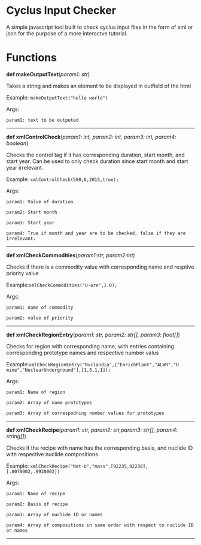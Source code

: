 # Cyclus Input Checker
A simple javascript tool built to check cyclus input files in the form of xml or json for the purpose of a more interactve tutorial.

# Functions
**def makeOutputText**(*param1: str*)

Takes a string and makes an element to be displayed in outfield of the html

Example: `makeOutputText("hello world")`

Args:

	param1: text to be outputed
_____

**def xmlControlCheck**(*param1: int, param2: int, param3: int, param4: boolean*)

Checks the control tag if it has corresponding duration, start month, and start year. Can be used to only check duration since start month and start year irrelevant.

Example: `xmlControlCheck(500,6,2015,true);`

Args:
	
	param1: Value of duration

	param2: Start month

	param3: Start year

	param4: True if month and year are to be checked, false if they are irrelevant. 
_____

**def xmlCheckCommodities**(*param1:str, param2:int*)

Checks if there is a commodity value with corresponding name and resptive priority value

Example:`xmlCheckCommodities("U-ore",1.0);`

Args:

	param1: name of commodity

	param2: value of priority
______

**def xmlCheckRegionEntry**(*param1: str, param2: str[], param3: float[]*)

Checks for region with corresponding name, with entries containing corresponding prototype names and respective number valus

Example:`xmlCheckRegionEntry("Nuclandia",["EnrichPlant","ALWR","U mine","NuclearUnderground"],[1,5,1,1]);`

Args:

	param1: Name of region

	param2: Array of name prototypes

	param3: Array of correspodning number values for prototypes
______

**def xmlCheckRecipe**(*param1: str, param2: str,param3: str[], param4: string[]*)

Checks if the recipe with name has the corresponding basis, and nuclide ID with respective nuclide compositions

Example: `xmlCheckRecipe("Nat-U","mass",[92235,92238],[.0070002,.9930002])`

Args:

	param1: Name of recipe

	param2: Basis of recipe

	param3: Array of nuclide ID or names

	param4: Array of compositions in same order with respect to nuclide ID or names   
_____